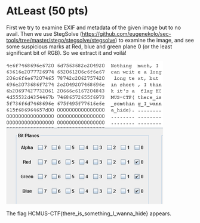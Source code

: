 # AtLeast (50 pts)

First we try to examine EXIF and metadata of the given image but to no avail. Then we use StegSolve (https://github.com/eugenekolo/sec-tools/tree/master/stego/stegsolve/stegsolve) to examine the image, and see some suspicious marks at Red, blue and green plane 0 (or the least significant bit of RGB). So we extract it and voilà!

![RGBPlane0](RGBPlane0.png)

The flag HCMUS-CTF{there_is_something_I_wanna_hide} appears.
